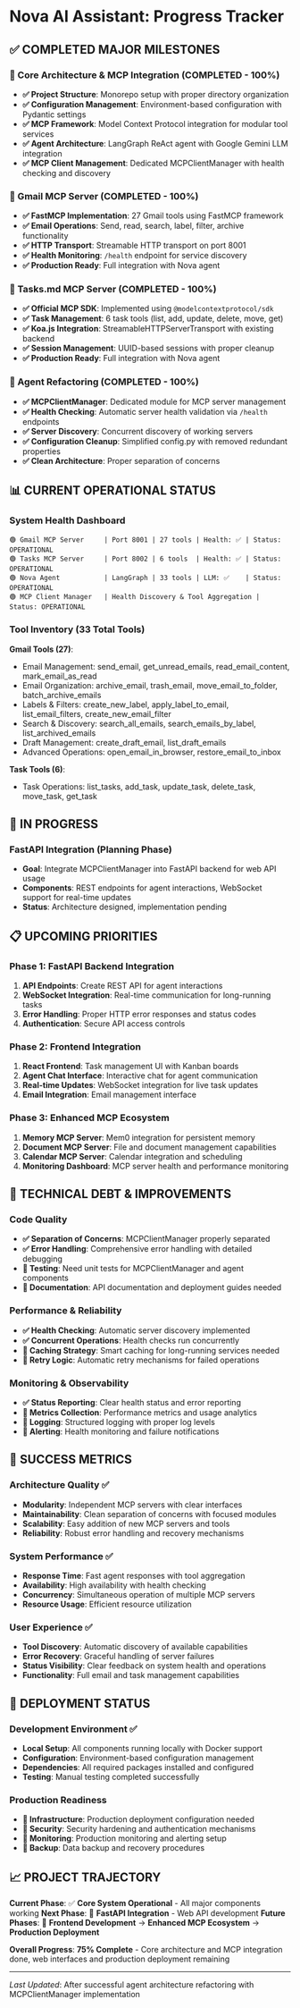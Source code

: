 # Nova AI Assistant: Progress Tracker

## ✅ COMPLETED MAJOR MILESTONES

### 🎯 Core Architecture & MCP Integration (COMPLETED - 100%)
- **✅ Project Structure**: Monorepo setup with proper directory organization
- **✅ Configuration Management**: Environment-based configuration with Pydantic settings
- **✅ MCP Framework**: Model Context Protocol integration for modular tool services
- **✅ Agent Architecture**: LangGraph ReAct agent with Google Gemini LLM integration
- **✅ MCP Client Management**: Dedicated MCPClientManager with health checking and discovery

### 🎯 Gmail MCP Server (COMPLETED - 100%)
- **✅ FastMCP Implementation**: 27 Gmail tools using FastMCP framework
- **✅ Email Operations**: Send, read, search, label, filter, archive functionality
- **✅ HTTP Transport**: Streamable HTTP transport on port 8001
- **✅ Health Monitoring**: `/health` endpoint for service discovery
- **✅ Production Ready**: Full integration with Nova agent

### 🎯 Tasks.md MCP Server (COMPLETED - 100%)
- **✅ Official MCP SDK**: Implemented using `@modelcontextprotocol/sdk`
- **✅ Task Management**: 6 task tools (list, add, update, delete, move, get)
- **✅ Koa.js Integration**: StreamableHTTPServerTransport with existing backend
- **✅ Session Management**: UUID-based sessions with proper cleanup
- **✅ Production Ready**: Full integration with Nova agent

### 🎯 Agent Refactoring (COMPLETED - 100%)
- **✅ MCPClientManager**: Dedicated module for MCP server management
- **✅ Health Checking**: Automatic server health validation via `/health` endpoints
- **✅ Server Discovery**: Concurrent discovery of working servers
- **✅ Configuration Cleanup**: Simplified config.py with removed redundant properties
- **✅ Clean Architecture**: Proper separation of concerns

## 📊 CURRENT OPERATIONAL STATUS

### System Health Dashboard
```
🟢 Gmail MCP Server     | Port 8001 | 27 tools | Health: ✅ | Status: OPERATIONAL
🟢 Tasks MCP Server     | Port 8002 | 6 tools  | Health: ✅ | Status: OPERATIONAL  
🟢 Nova Agent           | LangGraph | 33 tools | LLM: ✅    | Status: OPERATIONAL
🟢 MCP Client Manager   | Health Discovery & Tool Aggregation | Status: OPERATIONAL
```

### Tool Inventory (33 Total Tools)
**Gmail Tools (27)**:
- Email Management: send_email, get_unread_emails, read_email_content, mark_email_as_read
- Email Organization: archive_email, trash_email, move_email_to_folder, batch_archive_emails
- Labels & Filters: create_new_label, apply_label_to_email, list_email_filters, create_new_email_filter
- Search & Discovery: search_all_emails, search_emails_by_label, list_archived_emails
- Draft Management: create_draft_email, list_draft_emails
- Advanced Operations: open_email_in_browser, restore_email_to_inbox

**Task Tools (6)**:
- Task Operations: list_tasks, add_task, update_task, delete_task, move_task, get_task

## 🚧 IN PROGRESS

### FastAPI Integration (Planning Phase)
- **Goal**: Integrate MCPClientManager into FastAPI backend for web API usage
- **Components**: REST endpoints for agent interactions, WebSocket support for real-time updates
- **Status**: Architecture designed, implementation pending

## 📋 UPCOMING PRIORITIES

### Phase 1: FastAPI Backend Integration
1. **API Endpoints**: Create REST API for agent interactions
2. **WebSocket Integration**: Real-time communication for long-running tasks
3. **Error Handling**: Proper HTTP error responses and status codes
4. **Authentication**: Secure API access controls

### Phase 2: Frontend Integration  
1. **React Frontend**: Task management UI with Kanban boards
2. **Agent Chat Interface**: Interactive chat for agent communication
3. **Real-time Updates**: WebSocket integration for live task updates
4. **Email Integration**: Email management interface

### Phase 3: Enhanced MCP Ecosystem
1. **Memory MCP Server**: Mem0 integration for persistent memory
2. **Document MCP Server**: File and document management capabilities
3. **Calendar MCP Server**: Calendar integration and scheduling
4. **Monitoring Dashboard**: MCP server health and performance monitoring

## 🔧 TECHNICAL DEBT & IMPROVEMENTS

### Code Quality
- **✅ Separation of Concerns**: MCPClientManager properly separated
- **✅ Error Handling**: Comprehensive error handling with detailed debugging
- **🔄 Testing**: Need unit tests for MCPClientManager and agent components
- **🔄 Documentation**: API documentation and deployment guides needed

### Performance & Reliability
- **✅ Health Checking**: Automatic server discovery implemented
- **✅ Concurrent Operations**: Health checks run concurrently
- **🔄 Caching Strategy**: Smart caching for long-running services needed
- **🔄 Retry Logic**: Automatic retry mechanisms for failed operations

### Monitoring & Observability
- **✅ Status Reporting**: Clear health status and error reporting
- **🔄 Metrics Collection**: Performance metrics and usage analytics
- **🔄 Logging**: Structured logging with proper log levels
- **🔄 Alerting**: Health monitoring and failure notifications

## 🎯 SUCCESS METRICS

### Architecture Quality ✅
- **Modularity**: Independent MCP servers with clear interfaces
- **Maintainability**: Clean separation of concerns with focused modules
- **Scalability**: Easy addition of new MCP servers and tools
- **Reliability**: Robust error handling and recovery mechanisms

### System Performance ✅
- **Response Time**: Fast agent responses with tool aggregation
- **Availability**: High availability with health checking
- **Concurrency**: Simultaneous operation of multiple MCP servers
- **Resource Usage**: Efficient resource utilization

### User Experience ✅
- **Tool Discovery**: Automatic discovery of available capabilities
- **Error Recovery**: Graceful handling of server failures
- **Status Visibility**: Clear feedback on system health and operations
- **Functionality**: Full email and task management capabilities

## 🚀 DEPLOYMENT STATUS

### Development Environment ✅
- **Local Setup**: All components running locally with Docker support
- **Configuration**: Environment-based configuration management
- **Dependencies**: All required packages installed and configured
- **Testing**: Manual testing completed successfully

### Production Readiness
- **🔄 Infrastructure**: Production deployment configuration needed
- **🔄 Security**: Security hardening and authentication mechanisms
- **🔄 Monitoring**: Production monitoring and alerting setup
- **🔄 Backup**: Data backup and recovery procedures

## 📈 PROJECT TRAJECTORY

**Current Phase**: ✅ **Core System Operational** - All major components working
**Next Phase**: 🔄 **FastAPI Integration** - Web API development
**Future Phases**: 🔄 **Frontend Development** → **Enhanced MCP Ecosystem** → **Production Deployment**

**Overall Progress**: **75% Complete** - Core architecture and MCP integration done, web interfaces and production deployment remaining

---

*Last Updated*: After successful agent architecture refactoring with MCPClientManager implementation 